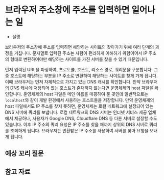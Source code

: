 # 브라우저 주소창에 주소를 입력하면 일어나는 일

- 설명

브라우저의 주소창에 주소를 입력하면 해당하는 사이트의 찾아가기 위해 여러 단계의 과정을 거칩니다. 문자열로 입력된 주소는 사람이 편리하게 이해하기 위함이어서 IP 주소의 형태로 변환하여야만 해당하는 사이트를 가진 서버를 찾을 수 있기 때문입니다.

먼저 입력된 URL을 파싱하여, 프로토콜, 호스트, 리소스 경로, 쿼리문을 구분합니다. 그 중 호스트에 해당하는 부분을 IP 주소로 변환하여 해당하는 사이트를 찾게 가게 됩니다. 이때 브라우저는 먼저 자체적으로 가지고 있는 DNS 캐시를 확인합니다. 만약 브라우저의 DNS 캐시에 저장되어 있는 호스트가 존재하지 않는다면 운영체제의 host 파일을 확인합니다. 운영체제의 host 파일은 메인 이름을 매핑하여 둔 곳인데 일반적으로는 `localhost`와 같이 개발 환경에서 사용하는 호스트들을 저장합니다. 만약 운영체제의 host 파일에서도 IP 주소를 찾지 못하면, 운영체제는 로컬 네트워크에 설정되어 있는 DNS 서버에 쿼리를 보냅니다. 로컬 네트워크의 DNS 서버는 인터넷 서비스 제공 업체에서 제공하나, 사용자가 Google DNS, Cloudflare DNS 등 다른 서버로 설정할 수도 있습니다. 이후 IP 주소의 쿼리 요청은 IP 주소를 찾을 때까지 상위의 DNS 서버로 쿼리를 조회하게 됩니다. 브라우저는 반환받은 IP 주소를 사용하여 서버를 찾아 요청을 보내게 됩니다.

## 예상 꼬리 질문

## 참고 자료
